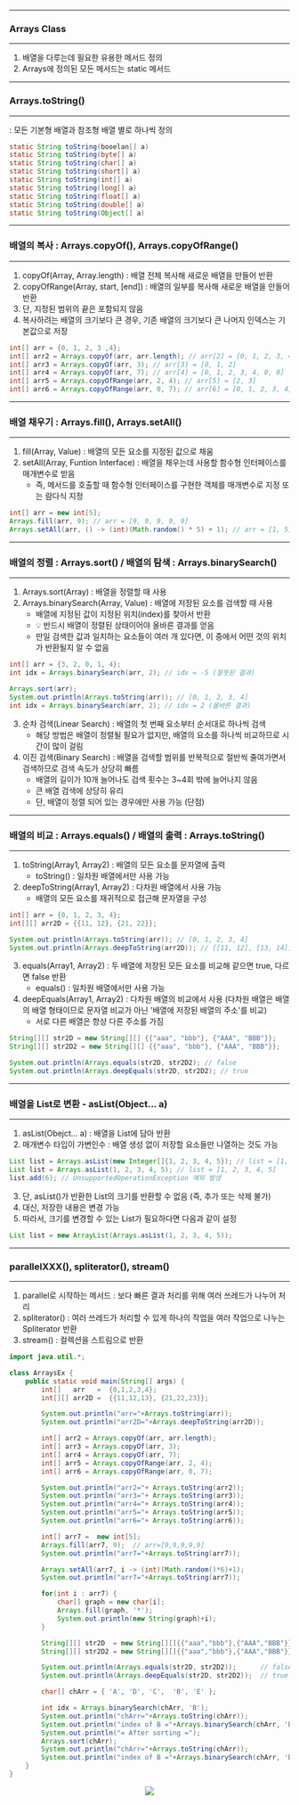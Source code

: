 -----
### Arrays Class
-----
1. 배열을 다루는데 필요한 유용한 메서드 정의
2. Arrays에 정의된 모든 메서드는 static 메서드

-----
### Arrays.toString()
-----
: 모든 기본형 배열과 참조형 배열 별로 하나씩 정의
```java
static String toString(booelan[] a)
static String toString(byte[] a)
static String toString(char[] a)
static String toString(short[] a)
static String toString(int[] a)
static String toString(long[] a)
static String toString(float[] a)
static String toString(double[] a)
static String toString(Object[] a)
```

-----
### 배열의 복사 : Arrays.copyOf(), Arrays.copyOfRange()
-----
1. copyOf(Array, Array.length) : 배열 전체 복사해 새로운 배열을 만들어 반환
2. copyOfRange(Array, start, [end]) : 배열의 일부를 복사해 새로운 배열을 만들어 반환
3. 단, 지정된 범위의 끝은 포함되지 않음
4. 복사하려는 배열의 크기보다 큰 경우, 기존 배열의 크기보다 큰 나머지 인덱스는 기본값으로 저장
```java
int[] arr = {0, 1, 2, 3 ,4};
int[] arr2 = Arrays.copyOf(arr, arr.length); // arr[2] = [0, 1, 2, 3, 4]
int[] arr3 = Arrays.copyOf(arr, 3); // arr[3] = [0, 1, 2]
int[] arr4 = Arrays.copyOf(arr, 7); // arr[4] = [0, 1, 2, 3, 4, 0, 0]
int[] arr5 = Arrays.copyOfRange(arr, 2, 4); // arr[5] = [2, 3]
int[] arr6 = Arrays.copyOfRange(arr, 0, 7); // arr[6] = [0, 1, 2, 3, 4, 0, 0]
```

-----
### 배열 채우기 : Arrays.fill(), Arrays.setAll()
-----
1. fill(Array, Value) : 배열의 모든 요소를 지정된 값으로 채움
2. setAll(Array, Funtion Interface) : 배열을 채우는데 사용할 함수형 인터페이스를 매개변수로 받음
   - 즉, 메서드를 호출할 때 함수형 인터페이스를 구현한 객체를 매개변수로 지정 또는 람다식 지정
```java
int[] arr = new int[5];
Arrays.fill(arr, 9); // arr = [9, 9, 9, 9, 9]
Arrays.setAll(arr, () -> (int)(Math.random() * 5) + 1); // arr = [1, 5, 2, 1, 1]
```

-----
### 배열의 정렬 : Arrays.sort() / 배열의 탐색 : Arrays.binarySearch()
-----
1. Arrays.sort(Array) : 배열을 정렬할 때 사용
2. Arrays.binarySearch(Array, Value) : 배열에 저장된 요소를 검색할 때 사용
   - 배열에 지정된 값이 지정된 위치(index)를 찾아서 반환
   - 💡 반드시 배열이 정렬된 상태이어야 올바른 결과를 얻음
   - 만일 검색한 값과 일치하는 요소들이 여러 개 있다면, 이 중에서 어떤 것의 위치가 반환될지 알 수 없음
```java
int[] arr = {3, 2, 0, 1, 4};
int idx = Arrays.binarySearch(arr, 2); // idx = -5 (잘못된 결과)

Arrays.sort(arr);
System.out.println(Arrays.toString(arr)); // [0, 1, 2, 3, 4]
int idx = Arrays.binarySearch(arr, 2); // idx = 2 (올바른 결과)
```

3. 순차 검색(Linear Search) : 배열의 첫 번째 요소부터 순서대로 하나씩 검색
   - 해당 방법은 배열이 정렬될 필요가 없지만, 배열의 요소를 하나씩 비교하므로 시간이 많이 걸림
4. 이진 검색(Binary Search) : 배열을 검색할 범위를 반복적으로 절반씩 줄여가면서 검색하므로 검색 속도가 상당히 빠름
   - 배열의 길이가 10개 늘어나도 검색 횟수는 3~4회 밖에 늘어나지 않음
   - 큰 배열 검색에 상당히 유리
   - 단, 배열이 정렬 되어 있는 경우에만 사용 가능 (단점)

-----
### 배열의 비교 : Arrays.equals() / 배열의 출력 : Arrays.toString()
-----
1. toString(Array1, Array2) : 배열의 모든 요소를 문자열에 출력
   - toString() : 일차원 배열에서만 사용 가능
2. deepToString(Array1, Array2) : 다차원 배열에서 사용 가능
   - 배열의 모든 요소를 재귀적으로 접근해 문자열을 구성
```java
int[] arr = {0, 1, 2, 3, 4};
int[][] arr2D = {{11, 12}, {21, 22}};

System.out.println(Arrays.toString(arr)); // [0, 1, 2, 3, 4]
System.out.println(Arrays.deepToString(arr2D)); // [[11, 12], [13, 14]]
```

3. equals(Array1, Array2) : 두 배열에 저장된 모든 요소를 비교해 같으면 true, 다르면 false 반환
   - equals() : 일차원 배열에서만 사용 가능
4. deepEquals(Array1, Array2) : 다차원 배열의 비교에서 사용 (다차원 배열은 배열의 배열 형태이므로 문자열 비교가 아닌 '배열에 저장된 배열의 주소'를 비교)
   - 서로 다른 배열은 항상 다른 주소를 가짐
```java
String[][] str2D = new String[][] {{"aaa", "bbb"}, {"AAA", "BBB"}};
String[][] str2D2 = new String[][] {{"aaa", "bbb"}, {"AAA", "BBB"}};

System.out.println(Arrays.equals(str2D, str2D2); // false
System.out.println(Arrays.deepEquals(str2D, str2D2); // true
````

-----
### 배열을 List로 변환 - asList(Object... a)
-----
1. asList(Obejct... a) : 배열을 List에 담아 반환
2. 매개변수 타입이 가변인수 : 배열 생성 없이 저장할 요소들만 나열하는 것도 가능
```java
List list = Arrays.asList(new Integer[]{1, 2, 3, 4, 5}); // list = [1, 2, 3, 4, 5]
List list = Arrays.asList(1, 2, 3, 4, 5); // list = [1, 2, 3, 4, 5]
list.add(6); // UnsupportedOperationException 예외 발생
```
3. 단, asList()가 반환한 List의 크기를 반환할 수 없음 (즉, 추가 또는 삭제 불가)
4. 대신, 저장한 내용은 변경 가능
5. 따라서, 크기를 변경할 수 있는 List가 필요하다면 다음과 같이 설정
```java
List list = new ArrayList(Arrays.asList(1, 2, 3, 4, 5));
```

-----
### parallelXXX(), spliterator(), stream()
-----
1. parallel로 시작하는 메서드 : 보다 빠른 결과 처리를 위해 여러 쓰레드가 나누어 처리
2. spliterator() : 여러 쓰레드가 처리할 수 있게 하나의 작업을 여러 작업으로 나누는 Spliterator 반환
3. stream() : 컬렉션을 스트림으로 반환

```java
import java.util.*;

class ArraysEx {
	public static void main(String[] args) {
		int[]	arr   =  {0,1,2,3,4};
		int[][] arr2D =  {{11,12,13}, {21,22,23}};

		System.out.println("arr="+Arrays.toString(arr));
		System.out.println("arr2D="+Arrays.deepToString(arr2D));

		int[] arr2 = Arrays.copyOf(arr, arr.length);
		int[] arr3 = Arrays.copyOf(arr, 3);          
		int[] arr4 = Arrays.copyOf(arr, 7);          
		int[] arr5 = Arrays.copyOfRange(arr, 2, 4);  
		int[] arr6 = Arrays.copyOfRange(arr, 0, 7);  

		System.out.println("arr2="+ Arrays.toString(arr2));
		System.out.println("arr3="+ Arrays.toString(arr3));
		System.out.println("arr4="+ Arrays.toString(arr4));
		System.out.println("arr5="+ Arrays.toString(arr5));
		System.out.println("arr6="+ Arrays.toString(arr6));

		int[] arr7 =  new int[5];
		Arrays.fill(arr7, 9);  // arr=[9,9,9,9,9]
		System.out.println("arr7="+Arrays.toString(arr7));

		Arrays.setAll(arr7, i -> (int)(Math.random()*6)+1);
		System.out.println("arr7="+Arrays.toString(arr7));

		for(int i : arr7) {
			char[] graph = new char[i];
			Arrays.fill(graph, '*');
			System.out.println(new String(graph)+i);
		}

		String[][] str2D  = new String[][]{{"aaa","bbb"},{"AAA","BBB"}};
		String[][] str2D2 = new String[][]{{"aaa","bbb"},{"AAA","BBB"}};

		System.out.println(Arrays.equals(str2D, str2D2));      // false
		System.out.println(Arrays.deepEquals(str2D, str2D2));  // true

		char[] chArr = { 'A', 'D', 'C',  'B', 'E' };

		int idx = Arrays.binarySearch(chArr, 'B');
		System.out.println("chArr="+Arrays.toString(chArr));
		System.out.println("index of B ="+Arrays.binarySearch(chArr, 'B'));
		System.out.println("= After sorting =");
		Arrays.sort(chArr);
		System.out.println("chArr="+Arrays.toString(chArr));
		System.out.println("index of B ="+Arrays.binarySearch(chArr, 'B'));
	}
}
```
<div align="center">
<img src="https://github.com/sooyounghan/Java/assets/34672301/556b9650-ee5f-4419-97f5-2ef165441bb9">
</div>
